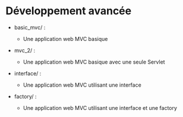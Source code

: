 # Développement avancée

* basic_mvc/ :
  * Une application web MVC basique

* mvc_2/ :
  * Une application web MVC basique avec une seule Servlet

* interface/ :
  * Une application web MVC utilisant une interface
 
* factory/ :
  * Une application web MVC utilisant une interface et une factory 
